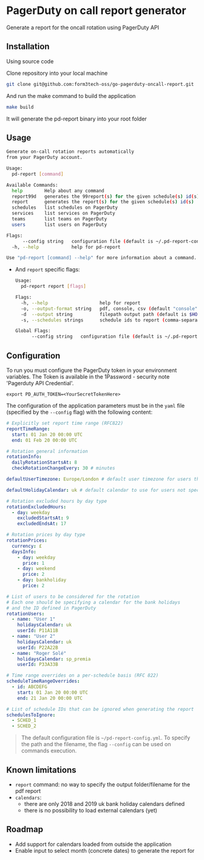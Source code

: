 # PagerDuty on call report generator

Generate a report for the oncall rotation using PagerDuty API

## Installation

Using source code

Clone repository into your local machine
```bash
git clone git@github.com:form3tech-oss/go-pagerduty-oncall-report.git
```

And run the make command to build the application
```bash
make build
```

It will generate the pd-report binary into your root folder

## Usage

```bash
Generate on-call rotation reports automatically
from your PagerDuty account.

Usage:
  pd-report [command]

Available Commands:
  help        Help about any command
  report99d   generates the 99report(s) for the given schedule(s) id(s)
  report      generates the report(s) for the given schedule(s) id(s)
  schedules   list schedules on PagerDuty
  services    list services on PagerDuty
  teams       list teams on PagerDuty
  users       list users on PagerDuty

Flags:
      --config string   configuration file (default is ~/.pd-report-config.yml)
  -h, --help            help for pd-report

Use "pd-report [command] --help" for more information about a command.
```

- And `report` specific flags:

  ```bash
  Usage:
    pd-report report [flags]

  Flags:
    -h, --help                   help for report
    -o, --output-format string   pdf, console, csv (default "console")
    -d  --output string          filepath output path (default is $HOME)
    -s, --schedules strings      schedule ids to report (comma-separated with no spaces), or 'all' (default [all])

  Global Flags:
        --config string   configuration file (default is ~/.pd-report-config.yml)
  ```

## Configuration

To run you must configure the PagerDuty token in your environment variables. The Token is available in the 1Password - security note 'Pagerduty API Credential'.

```shell
export PD_AUTH_TOKEN=<YourSecretTokenHere>
```

The configuration of the application parameters must be in the `yaml` file (specified by the `--config` flag) with the following content:

```yml
# Explicitly set report time range (RFC822)
reportTimeRange:
  start: 01 Jan 20 00:00 UTC
  end: 01 Feb 20 00:00 UTC

# Rotation general information
rotationInfo:
  dailyRotationStartsAt: 8
  checkRotationChangeEvery: 30 # minutes

defaultUserTimezone: Europe/London # default user timezone for users that are in the report but their account has been excluded from PagerDuty

defaultHolidayCalendar: uk # default calendar to use for users not specified in config, allows you to only define users with different calendars. If value not specified then fall back to old behaviour

# Rotation excluded hours by day type
rotationExcludedHours:
  - day: weekday
    excludedStartsAt: 9
    excludedEndsAt: 17

# Rotation prices by day type
rotationPrices:
  currency: £
  daysInfo:
    - day: weekday
      price: 1
    - day: weekend
      price: 2
    - day: bankholiday
      price: 2

# List of users to be considered for the rotation
# Each one should be specifying a calendar for the bank holidays
# and the ID defined in PagerDuty
rotationUsers:
  - name: "User 1"
    holidaysCalendar: uk
    userId: P11A11B
  - name: "User 2"
    holidaysCalendar: uk
    userId: P22A22B
  - name: "Roger Solé"
    holidaysCalendar: sp_premia
    userId: P33A33B

# Time range overrides on a per-schedule basis (RFC 822)
scheduleTimeRangeOverrides:
  - id: ABCDEFG
    start: 01 Jan 20 00:00 UTC
    end: 21 Jan 20 00:00 UTC

# List of schedule IDs that can be ignored when generating the report
schedulesToIgnore:
  - SCHED_1
  - SCHED_2
```

> The default configuration file is `~/pd-report-config.yml`.
> To specify the path and the filename, the flag `--config` can be used on commands execution.


## Known limitations

- `report` command: no way to specify the output folder/filename for the pdf report
- `calendars`:
  - there are only 2018 and 2019 uk bank holiday calendars defined
  - there is no possibility to load external calendars (yet)


## Roadmap

- Add support for calendars loaded from outside the application
- Enable input to select month (concrete dates) to generate the report for
